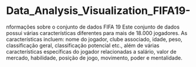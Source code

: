 # Data_Analysis_Visualization_FIFA19-
nformações sobre o conjunto de dados FIFA 19  Este conjunto de dados possui várias características diferentes para mais de 18.000 jogadores. As características incluem: nome do jogador, clube associado, idade, peso, classificação geral, classificação potencial etc., além de várias características específicas do jogador relacionadas a salário, valor de mercado, habilidade, posição de jogo, movimento, poder e mentalidade.
